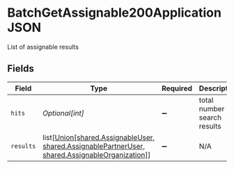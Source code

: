 # BatchGetAssignable200ApplicationJSON

List of assignable results


## Fields

| Field                                                                                                                                    | Type                                                                                                                                     | Required                                                                                                                                 | Description                                                                                                                              | Example                                                                                                                                  |
| ---------------------------------------------------------------------------------------------------------------------------------------- | ---------------------------------------------------------------------------------------------------------------------------------------- | ---------------------------------------------------------------------------------------------------------------------------------------- | ---------------------------------------------------------------------------------------------------------------------------------------- | ---------------------------------------------------------------------------------------------------------------------------------------- |
| `hits`                                                                                                                                   | *Optional[int]*                                                                                                                          | :heavy_minus_sign:                                                                                                                       | total number of search results                                                                                                           | 25                                                                                                                                       |
| `results`                                                                                                                                | list[[Union[shared.AssignableUser, shared.AssignablePartnerUser, shared.AssignableOrganization]](undefined/models/shared/assignable.md)] | :heavy_minus_sign:                                                                                                                       | N/A                                                                                                                                      |                                                                                                                                          |